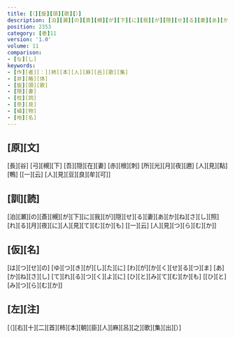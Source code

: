 ```yaml
---
title: [（][旋][頭][歌][）]
description: [泊][瀬][の][斎][槻][が][下][に][我][が][隠][せ][る][妻][あ][か][ね][さ][し][照][れ][る][月][夜][に][人][見][て][む][か][も] [[一][云] [人][見][つ][ら][む][か]]
position: 2353
category: [巻]11
version: '1.0'
volume: 11
comparison:
- [な][し]
keywords:
- [作][者][：][柿][本][人][麻][呂][歌][集]
- [非][略][体]
- [旋][頭][歌]
- [隠][妻]
- [枕][詞]
- [奈][良]
- [植][物]
- [地][名]
---
```


## [原][文]

[長][谷] [弓][槻][下] [吾][隠][在][妻] [赤][根][刺] [所][光][月][夜][邇] [人][見][點][鴨] [[一][云] [人][見][豆][良][牟][可]]

## [訓][読]

[泊][瀬][の][斎][槻][が][下][に][我][が][隠][せ][る][妻][あ][か][ね][さ][し][照][れ][る][月][夜][に][人][見][て][む][か][も] [[一][云] [人][見][つ][ら][む][か]]

## [仮][名]

[は][つ][せ][の] [ゆ][つ][き][が][し][た][に] [わ][が][か][く][せ][る][つ][ま] [あ][か][ね][さ][し] [て][れ][る][つ][く][よ][に] [ひ][と][み][て][む][か][も] [[ひ][と][み][つ][ら][む][か]]

## [左][注]

[（][右][十][二][首][柿][本][朝][臣][人][麻][呂][之][歌][集][出][）]
